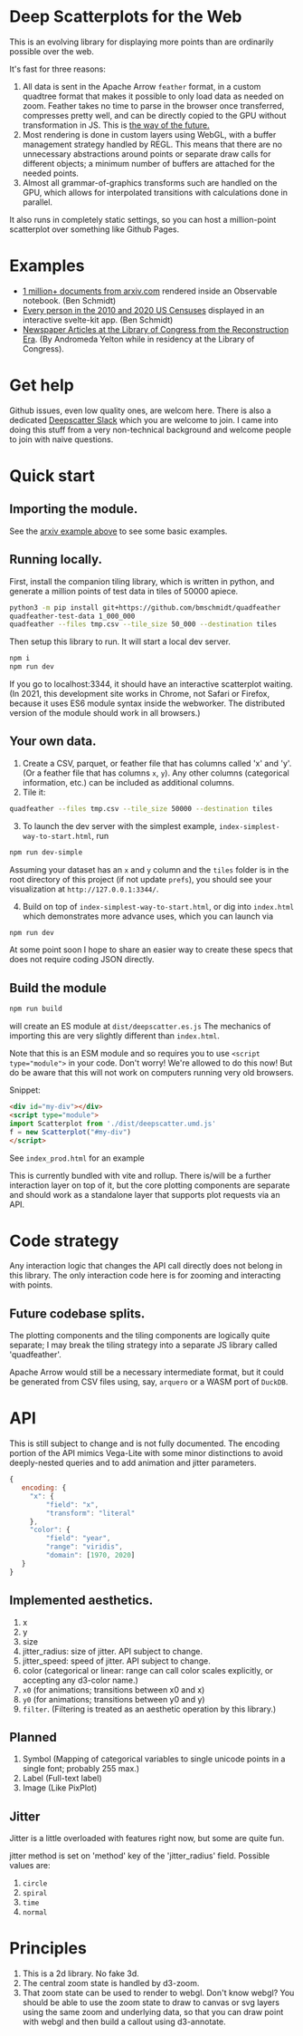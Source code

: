 # Deep Scatterplots for the Web

This is an evolving library for displaying more points than are ordinarily possible over the web.

It's fast for three reasons:

1. All data is sent in the Apache Arrow `feather` format, in a 
   custom quadtree format that makes it possible to only load 
   data as needed on zoom. Feather takes no time to parse in the browser
   once transferred, compresses pretty well, and can be directly copied to the GPU without
   transformation in JS. This is [the way of the future.](https://benschmidt.org/post/2020-01-15/2020-01-15-webgpu/)
2. Most rendering is done in custom layers using WebGL, with a 
   buffer management strategy handled by REGL. This means that 
   there are no unnecessary abstractions around points or separate draw calls
   for different objects; a minimum number of buffers are attached for the
   needed points.
3. Almost all grammar-of-graphics transforms such are handled on the GPU,
   which allows for interpolated transitions with calculations 
   done in parallel.

It also runs in completely static settings, so you can host a million-point scatterplot over something like Github Pages.

# Examples

* [1 million+ documents from arxiv.com](https://observablehq.com/@bmschmidt/arxiv) rendered inside an Observable notebook. (Ben Schmidt)
* [Every person in the 2010 and 2020 US Censuses](https://all-of-us.benschmidt.org) displayed in an interactive svelte-kit app. (Ben Schmidt)
* [Newspaper Articles at the Library of Congress from the Reconstruction Era](https://situating.us/explore). (By Andromeda Yelton while in residency at the Library of Congress).

# Get help

Github issues, even low quality ones, are welcom here. There is also a dedicated [Deepscatter Slack](https://join.slack.com/t/deepscatter/shared_invite/zt-17kbudjhj-zVzt26zddEpSyACe2E71Fw) which you are welcome to join.
I came into doing this stuff from a very non-technical background and welcome people to join with naive questions.

# Quick start

## Importing the module.

See the [arxiv example above](https://observablehq.com/@bmschmidt/arxiv) to see some basic examples.

## Running locally.

First, install the companion tiling library, which is written in python, 
and generate a million points of test data in tiles of 50000 apiece.


```sh
python3 -m pip install git+https://github.com/bmschmidt/quadfeather
quadfeather-test-data 1_000_000
quadfeather --files tmp.csv --tile_size 50_000 --destination tiles
```

Then setup this library to run. It will start a local dev server.

```sh
npm i
npm run dev
```

If you go to localhost:3344, it should have an interactive scatterplot waiting.
(In 2021, this development site works in Chrome, not Safari or Firefox, because it uses ES6 module syntax inside the webworker. The distributed version of 
the module should work in all browsers.)

## Your own data.

1. Create a CSV, parquet, or feather file that has columns called 'x' and 'y'. (Or a feather file that has columns `x`, `y`). Any other columns (categorical information, etc.) can be included as additional columns.
2. Tile it:

```sh
quadfeather --files tmp.csv --tile_size 50000 --destination tiles
```

3. To launch the dev server with the simplest example, `index-simplest-way-to-start.html`, run

```sh
npm run dev-simple
```

Assuming your dataset has an `x` and `y` column and the `tiles` folder is in the root directory of this project (if not update `prefs`), you should see your visualization at `http://127.0.0.1:3344/`.

4. Build on top of `index-simplest-way-to-start.html`, or dig into `index.html` which demonstrates more advance uses, which you can launch via

```sh
npm run dev
```

At some point soon I hope to share an easier way to create these specs that does not require coding JSON directly.


## Build the module

```sh
npm run build
```

will create an ES module at `dist/deepscatter.es.js` The mechanics of
importing this are very slightly different than `index.html`.

Note that this is an ESM module and so requires you to use `<script type="module">` in your code.
Don't worry! We're allowed to 
do this now! But do be aware that this will not work on computers running very old browsers.

Snippet:

```html
<div id="my-div"></div>
<script type="module">
import Scatterplot from './dist/deepscatter.umd.js'
f = new Scatterplot("#my-div")
</script>

```

 See `index_prod.html` for an example
 
This is currently bundled with vite and rollup. There is/will be a further interaction layer on 
top of it, but the core plotting components are separate and should work as a standalone layer that supports 
plot requests via an API. 


# Code strategy 

Any interaction logic that changes the API call directly does not belong in this library. The only
interaction code here is for zooming and interacting with points.

## Future codebase splits.

The plotting components and the tiling components are logically quite separate; I may break
the tiling strategy into a separate JS library called 'quadfeather'.

Apache Arrow would still be a necessary intermediate format, but it could be generated from CSV files
using, say, `arquero` or a WASM port of `DuckDB`.

# API

This is still subject to change and is not fully documented. The encoding portion of the API mimics Vega-Lite with some minor distinctions to avoid deeply-nested queries and to add animation and jitter parameters.

```js
{
   encoding: {
     "x": {
         "field": "x",
         "transform": "literal"
     },
     "color": {
         "field": "year",
         "range": "viridis",
         "domain": [1970, 2020]
   }
}

```

## Implemented aesthetics.

1. x
2. y
3. size
4. jitter_radius: size of jitter. API subject to change.
5. jitter_speed: speed of jitter. API subject to change.
6. color (categorical or linear: range can call color scales explicitly, or accepting any d3-color name.)
7. `x0` (for animations; transitions between x0 and x)
8. `y0` (for animations; transitions between y0 and y)
9. `filter`. (Filtering is treated as an aesthetic operation by this library.)

## Planned

1. Symbol (Mapping of categorical variables to single unicode points in a single font; probably 255 max.)
2. Label (Full-text label)
3. Image (Like PixPlot)

## Jitter

Jitter is a little overloaded with features right now, but some are quite fun.

jitter method is set on 'method' key of the 'jitter_radius' field. Possible values are:
1. `circle`
2. `spiral`
3. `time`
4. `normal`

# Principles

1. This is a 2d library. No fake 3d.
2. The central zoom state is handled by d3-zoom.
3. That zoom state can be used to render to webgl. Don't know webgl? You
   should be able to use the zoom state to draw to canvas or svg layers using the
   same zoom and underlying data, so that you can draw point with webgl
   and then build a callout using d3-annotate.

